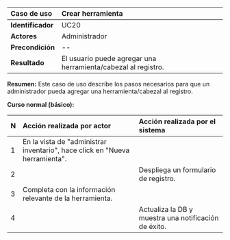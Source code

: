 | **Caso de uso**      | **Crear herramienta** |
| :---        | :---        |
| **Identificador**      | UC20 |
| **Actores**      | Administrador |
| **Precondición**   | -- |
| **Resultado**   | El usuario puede agregar una herramienta/cabezal al registro. |

**Resumen:**
Este caso de uso describe los pasos necesarios para que un administrador pueda agregar una herramienta/cabezal al registro.

**Curso normal (básico):**

| **N**      | **Acción realizada por actor** | **Acción realizada por el sistema** |
| :---        | :---        | :---        |
| 1      | En la vista de "administrar inventario", hace click en "Nueva herramienta". |  |
| 2      |  | Despliega un formulario de registro. |
| 3      | Completa con la información relevante de la herramienta. |  |
| 4      |  | Actualiza la DB y muestra una notificación de éxito. |

